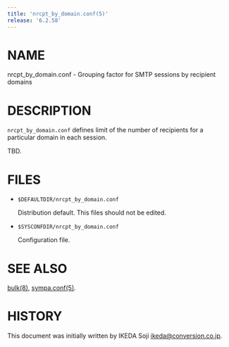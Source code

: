 ```yaml
---
title: 'nrcpt_by_domain.conf(5)'
release: '6.2.58'
---
```


# NAME

nrcpt\_by\_domain.conf - Grouping factor for SMTP sessions by recipient domains

# DESCRIPTION

`nrcpt_by_domain.conf` defines limit of the number of recipients for a
particular domain in each session.

TBD.

# FILES

- `$DEFAULTDIR/nrcpt_by_domain.conf`

    Distribution default.  This files should not be edited.

- `$SYSCONFDIR/nrcpt_by_domain.conf`

    Configuration file.

# SEE ALSO

[bulk(8)](./bulk.8.md),
[sympa.conf(5)](./sympa.conf.5.md).

# HISTORY

This document was initially written by IKEDA Soji <ikeda@conversion.co.jp>.
